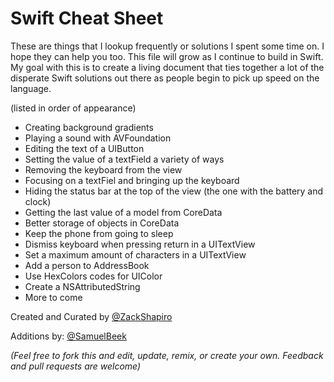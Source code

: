 # Swift Cheat Sheet

These are things that I lookup frequently or solutions I spent some time on. I hope they can help you too. This file will grow as I continue to build in Swift. My goal with this is to create a living document that ties together a lot of the disperate Swift solutions out there as people begin to pick up speed on the language.

(listed in order of appearance)
* Creating background gradients
* Playing a sound with AVFoundation
* Editing the text of a UIButton
* Setting the value of a textField a variety of ways
* Removing the keyboard from the view
* Focusing on a textFiel and bringing up the keyboard
* Hiding the status bar at the top of the view (the one with the battery and clock)
* Getting the last value of a model from CoreData
* Better storage of objects in CoreData
* Keep the phone from going to sleep
* Dismiss keyboard when pressing return in a UITextView
* Set a maximum amount of characters in a UITextView 
* Add a person to AddressBook
* Use HexColors codes for UIColor 
* Create a NSAttributedString 
* More to come

Created and Curated by [@ZackShapiro](http://twitter.com/zackshapiro)

Additions by: [@SamuelBeek](http://twitter.com/samuelbeek)

_(Feel free to fork this and edit, update, remix, or create your own. Feedback and pull requests are welcome)_
